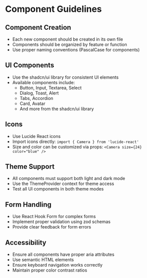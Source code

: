 
# Component Guidelines

## Component Creation
- Each new component should be created in its own file
- Components should be organized by feature or function
- Use proper naming conventions (PascalCase for components)

## UI Components
- Use the shadcn/ui library for consistent UI elements
- Available components include:
  - Button, Input, Textarea, Select
  - Dialog, Toast, Alert
  - Tabs, Accordion
  - Card, Avatar
  - And more from the shadcn/ui library

## Icons
- Use Lucide React icons
- Import icons directly: `import { Camera } from 'lucide-react'`
- Size and color can be customized via props: `<Camera size={24} color="blue" />`

## Theme Support
- All components must support both light and dark mode
- Use the ThemeProvider context for theme access
- Test all UI components in both theme modes

## Form Handling
- Use React Hook Form for complex forms
- Implement proper validation using zod schemas
- Provide clear feedback for form errors

## Accessibility
- Ensure all components have proper aria attributes
- Use semantic HTML elements
- Ensure keyboard navigation works correctly
- Maintain proper color contrast ratios
